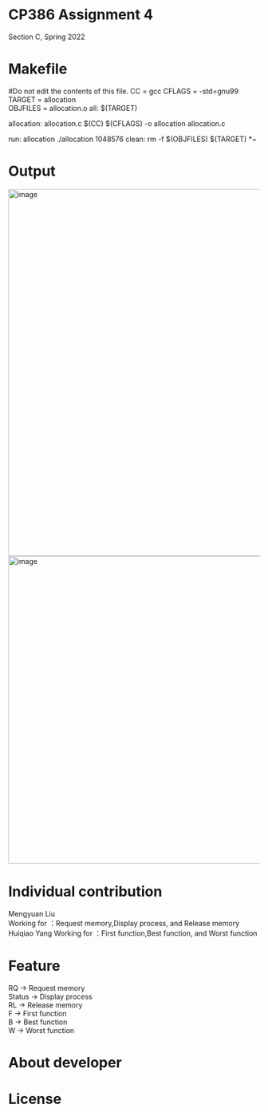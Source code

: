CP386 Assignment 4 
==================
Section C, Spring 2022

Makefile
========
#Do not edit the contents of this file.
CC = gcc
CFLAGS = -std=gnu99
TARGET = allocation  
OBJFILES = allocation.o
all: $(TARGET)

allocation: allocation.c
	$(CC) $(CFLAGS) -o allocation allocation.c
	
run: allocation
	./allocation 1048576
clean:
	rm -f $(OBJFILES) $(TARGET) *~ 
  
 Output
 ======
<img width="736" alt="image" src="https://user-images.githubusercontent.com/84728523/180583992-43e5a589-909e-49b0-a16b-58936f236606.png">
<img width="617" alt="image" src="https://user-images.githubusercontent.com/84728523/180584008-7cc969a9-f4d0-441d-ac75-ca0462c7b374.png">

Individual contribution
=======================
Mengyuan Liu  
Working for ：Request memory,Display process, and Release memory  
Huiqiao Yang
Working for ：First function,Best function, and Worst function  

Feature
====
RQ -> Request memory  
Status -> Display process  
RL -> Release memory  
F -> First function  
B -> Best function  
W -> Worst function

About developer
======

License
=======

